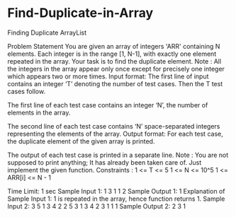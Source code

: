 # Find-Duplicate-in-Array
Finding Duplicate ArrayList


Problem Statement
You are given an array of integers 'ARR' containing N elements. Each integer is in the range [1, N-1], with exactly one element repeated in the array.
Your task is to find the duplicate element.
Note :
All the integers in the array appear only once except for precisely one integer which appears two or more times.
Input format:
The first line of input contains an integer ‘T’ denoting the number of test cases. Then the T test cases follow.

The first line of each test case contains an integer ‘N’, the number of elements in the array. 

The second line of each test case contains ‘N’ space-separated integers representing the elements of the array. 
Output format:
For each test case, the duplicate element of the given array is printed.

The output of each test case is printed in a separate line. 
Note :
You are not supposed to print anything; It has already been taken care of. Just implement the given function.
Constraints :
1 <= T <= 5
1 <= N <= 10^5
1 <= ARR[i] <= N - 1

Time Limit: 1 sec
Sample Input 1:
1
3
1 1 2
Sample Output 1:
1
Explanation of Sample Input 1:
1 is repeated in the array, hence function returns 1.
Sample Input 2:
3
5
1 3 4 2 2
5
3 1 3 4 2
3
1 1 1
Sample Output 2:
2
3
1
